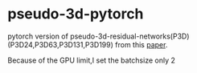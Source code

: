 # pseudo-3d-pytorch
pytorch version of pseudo-3d-residual-networks(P3D)(P3D24,P3D63,P3D131,P3D199) from this [paper](http://openaccess.thecvf.com/content_ICCV_2017/papers/Qiu_Learning_Spatio-Temporal_Representation_ICCV_2017_paper.pdf).

Because of the GPU limit,I set the batchsize only 2
